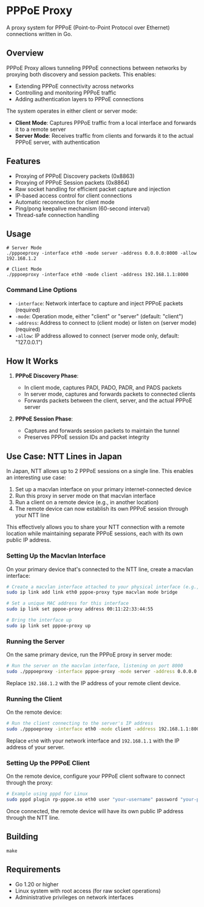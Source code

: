 # PPPoE Proxy

A proxy system for PPPoE (Point-to-Point Protocol over Ethernet) connections written in Go.

## Overview

PPPoE Proxy allows tunneling PPPoE connections between networks by proxying both discovery and session packets. This enables:

- Extending PPPoE connectivity across networks
- Controlling and monitoring PPPoE traffic
- Adding authentication layers to PPPoE connections

The system operates in either client or server mode:

- **Client Mode**: Captures PPPoE traffic from a local interface and forwards it to a remote server
- **Server Mode**: Receives traffic from clients and forwards it to the actual PPPoE server, with authentication

## Features

- Proxying of PPPoE Discovery packets (0x8863)
- Proxying of PPPoE Session packets (0x8864)
- Raw socket handling for efficient packet capture and injection
- IP-based access control for client connections
- Automatic reconnection for client mode
- Ping/pong keepalive mechanism (60-second interval)
- Thread-safe connection handling

## Usage

```
# Server Mode
./pppoeproxy -interface eth0 -mode server -address 0.0.0.0:8000 -allow 192.168.1.2

# Client Mode
./pppoeproxy -interface eth0 -mode client -address 192.168.1.1:8000
```

### Command Line Options

- `-interface`: Network interface to capture and inject PPPoE packets (required)
- `-mode`: Operation mode, either "client" or "server" (default: "client")
- `-address`: Address to connect to (client mode) or listen on (server mode) (required)
- `-allow`: IP address allowed to connect (server mode only, default: "127.0.0.1")

## How It Works

1. **PPPoE Discovery Phase**:
   - In client mode, captures PADI, PADO, PADR, and PADS packets
   - In server mode, captures and forwards packets to connected clients
   - Forwards packets between the client, server, and the actual PPPoE server

2. **PPPoE Session Phase**:
   - Captures and forwards session packets to maintain the tunnel
   - Preserves PPPoE session IDs and packet integrity

## Use Case: NTT Lines in Japan

In Japan, NTT allows up to 2 PPPoE sessions on a single line. This enables an interesting use case:

1. Set up a macvlan interface on your primary internet-connected device
2. Run this proxy in server mode on that macvlan interface
3. Run a client on a remote device (e.g., in another location)
4. The remote device can now establish its own PPPoE session through your NTT line

This effectively allows you to share your NTT connection with a remote location while maintaining separate PPPoE sessions, each with its own public IP address.

### Setting Up the Macvlan Interface

On your primary device that's connected to the NTT line, create a macvlan interface:

```bash
# Create a macvlan interface attached to your physical interface (e.g., eth0)
sudo ip link add link eth0 pppoe-proxy type macvlan mode bridge

# Set a unique MAC address for this interface
sudo ip link set pppoe-proxy address 00:11:22:33:44:55

# Bring the interface up
sudo ip link set pppoe-proxy up
```

### Running the Server

On the same primary device, run the PPPoE proxy in server mode:

```bash
# Run the server on the macvlan interface, listening on port 8000
sudo ./pppoeproxy -interface pppoe-proxy -mode server -address 0.0.0.0:8000 -allow 192.168.1.2
```

Replace `192.168.1.2` with the IP address of your remote client device.

### Running the Client

On the remote device:

```bash
# Run the client connecting to the server's IP address
sudo ./pppoeproxy -interface eth0 -mode client -address 192.168.1.1:8000
```

Replace `eth0` with your network interface and `192.168.1.1` with the IP address of your server.

### Setting Up the PPPoE Client

On the remote device, configure your PPPoE client software to connect through the proxy:

```bash
# Example using pppd for Linux
sudo pppd plugin rp-pppoe.so eth0 user "your-username" password "your-password" noauth
```

Once connected, the remote device will have its own public IP address through the NTT line.

## Building

```
make
```

## Requirements

- Go 1.20 or higher
- Linux system with root access (for raw socket operations)
- Administrative privileges on network interfaces